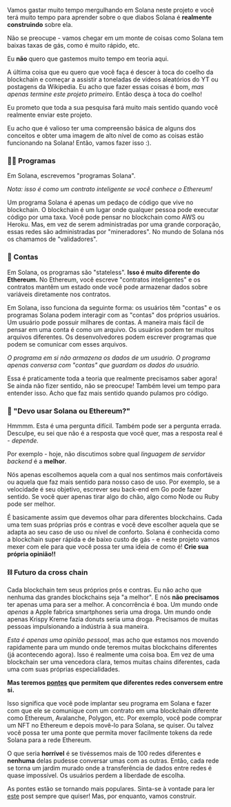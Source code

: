 Vamos gastar muito tempo mergulhando em Solana neste projeto e você terá muito tempo para aprender sobre o que diabos Solana é **realmente construindo** sobre ela.

Não se preocupe - vamos chegar em um monte de coisas como Solana tem baixas taxas de gás, como é muito rápido, etc.

Eu **não** quero que gastemos muito tempo em teoria aqui.

A última coisa que eu quero que você faça é descer à toca do coelho da blockchain e começar a assistir a toneladas de vídeos aleatórios do YT ou postagens da Wikipedia. Eu acho que fazer essas coisas é bom, *mas apenas termine este projeto primeiro*. Então desça à toca do coelho!

Eu prometo que toda a sua pesquisa fará muito mais sentido quando você realmente enviar este projeto.

Eu acho que é valioso ter uma compreensão básica de alguns dos conceitos e obter uma imagem de alto nível de como as coisas estão funcionando na Solana! Então, vamos fazer isso :).

### 👩‍💻 Programas

Em Solana, escrevemos "programas Solana".

*Nota: isso é como um contrato inteligente se você conhece o Ethereum!*

Um programa Solana é apenas um pedaço de código que vive no blockchain. O blockchain é um lugar onde qualquer pessoa pode executar código por uma taxa. Você pode pensar no blockchain como AWS ou Heroku. Mas, em vez de serem administradas por uma grande corporação, essas redes são administradas por "mineradores". No mundo de Solana nós os chamamos de "validadores".

### 🏦 Contas

Em Solana, os programas são "stateless". **Isso é muito diferente do Ethereum.** No Ethereum, você escreve "contratos inteligentes" e os contratos mantêm um estado onde você pode armazenar dados sobre variáveis ​​diretamente nos contratos.

Em Solana, isso funciona da seguinte forma: os usuários têm "contas" e os programas Solana podem interagir com as "contas" dos próprios usuários. Um usuário pode possuir milhares de contas. A maneira mais fácil de pensar em uma conta é como um arquivo. Os usuários podem ter muitos arquivos diferentes. Os desenvolvedores podem escrever programas que podem se comunicar com esses arquivos.

*O programa em si não armazena os dados de um usuário. O programa apenas conversa com "contas" que guardam os dados do usuário.*

Essa é praticamente toda a teoria que realmente precisamos saber agora! Se ainda não fizer sentido, não se preocupe! Também levei um tempo para entender isso. Acho que faz mais sentido quando pulamos pro código.

### 👀 "Devo usar Solana ou Ethereum?"

Hmmmm. Esta é uma pergunta difícil. Também pode ser a pergunta errada. Desculpe, eu sei que não é a resposta que você quer, mas a resposta real é - *depende.*

Por exemplo - hoje, não discutimos sobre qual *linguagem de servidor backend* é a **melhor**.

Nós apenas escolhemos aquela com a qual nos sentimos mais confortáveis ​​ou aquela que faz mais sentido para nosso caso de uso. Por exemplo, se a velocidade é seu objetivo, escrever seu back-end em Go pode fazer sentido. Se você quer apenas tirar algo do chão, algo como Node ou Ruby pode ser melhor.

É basicamente assim que devemos olhar para diferentes blockchains. Cada uma tem suas próprias prós e contras e você deve escolher aquela que se adapta ao seu caso de uso ou nível de conforto. Solana é conhecida como a blockchain super rápida e de baixo custo de gás - e neste projeto vamos mexer com ele para que você possa ter uma ideia de como é! **Crie sua própria opinião!!**

### ⛓ Futuro da cross chain

Cada blockchain tem seus próprios prós e contras. Eu não acho que nenhuma das grandes blockchains seja "a melhor". E nós **não** **precisamos** ter apenas uma para ser a melhor. A concorrência é boa. Um mundo onde *apenas* a Apple fabrica smartphones seria uma droga. Um mundo onde apenas Krispy Kreme fazia donuts seria uma droga. Precisamos de muitas pessoas impulsionando a indústria à sua maneira.

*Esta é apenas uma opinião pessoal*, mas acho que estamos nos movendo rapidamente para um mundo onde teremos muitas blockchains diferentes (já acontecendo agora). Isso é realmente uma coisa boa. Em vez de uma blockchain ser uma vencedora clara, temos muitas chains diferentes, cada uma com suas próprias especialidades.

**Mas teremos [pontes](https://wiki.polkadot.network/docs/learn-bridges) que permitem que diferentes redes conversem entre si.**

Isso significa que você pode implantar seu programa em Solana e fazer com que ele se comunique com um contrato em uma blockchain diferente como Ethereum, Avalanche, Polygon, etc. Por exemplo, você pode comprar um NFT no Ethereum e depois movê-lo para Solana, se quiser. Ou talvez você possa ter uma ponte que permita mover facilmente tokens da rede Solana para a rede Ethereum.

O que seria **horrível** é se tivéssemos mais de 100 redes diferentes e **nenhuma** delas pudesse conversar umas com as outras. Então, cada rede se torna um jardim murado onde a transferência de dados entre redes é quase impossível. Os usuários perdem a liberdade de escolha.

As pontes estão se tornando mais populares. Sinta-se à vontade para ler [este](https://medium.com/1kxnetwork/blockchain-bridges-5db6afac44f8) post sempre que quiser! Mas, por enquanto, vamos construir.